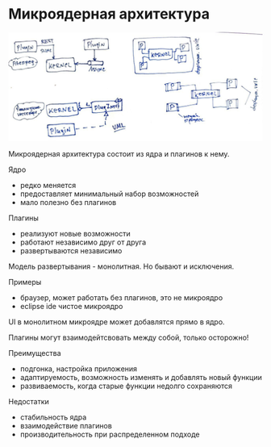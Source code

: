 # Микроядерная архитектура

![Микроядро](img/08_01.jpg)

Микроядерная архитектура состоит из ядра и плагинов к нему.

Ядро
- редко меняется
- предоставляет минимальный набор возможностей
- мало полезно без плагинов

Плагины
- реализуют новые возможности
- работают независимо друг от друга
- развертываются независимо


Модель развертывания - монолитная. Но бывают и исключения.

Примеры
- браузер, может работать без плагинов, это не микроядро
- eclipse ide чистое микроядро

UI в монолитном микроядре может добавлятся прямо в ядро.

Плагины могут взаимодейтсвовать между собой, только осторожно!

Преимущества
- подгонка, настройка приложения
- адаптируемость, возможность изменять и добавлять новый функции
- развиваемость, когда старые функции недолго сохраняются

Недостатки
- стабильность ядра
- взаимодействие плагинов
- производительность при распределенном подходе


